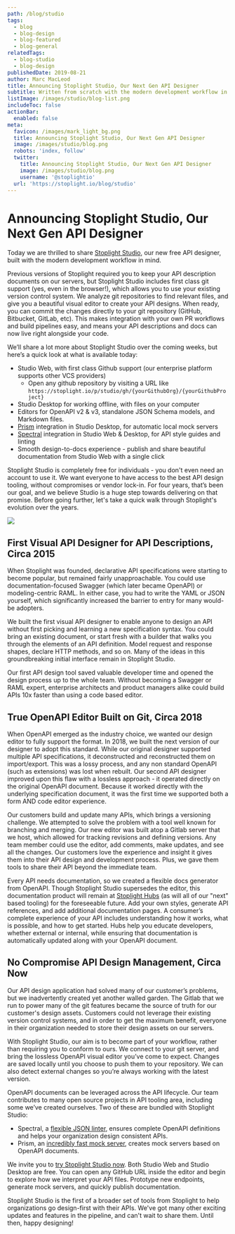 ```yaml
---
path: /blog/studio
tags:
  - blog
  - blog-design
  - blog-featured
  - blog-general
relatedTags:
  - blog-studio
  - blog-design
publishedDate: 2019-08-21
author: Marc MacLeod
title: Announcing Stoplight Studio, Our Next Gen API Designer
subtitle: Written from scratch with the modern development workflow in mind. Now with OpenAPI v3 support, and options to use your own version control system.
listImage: /images/studio/blog-list.png
includeToc: false
actionBar:
  enabled: false
meta:
  favicon: /images/mark_light_bg.png
  title: Announcing Stoplight Studio, Our Next Gen API Designer
  image: /images/studio/blog.png
  robots: 'index, follow'
  twitter:
    title: Announcing Stoplight Studio, Our Next Gen API Designer
    image: /images/studio/blog.png
    username: '@stoplightio'
  url: 'https://stoplight.io/blog/studio'
---
```


# Announcing Stoplight Studio, Our Next Gen API Designer

Today we are thrilled to share [Stoplight Studio](https://stoplight.io/studio/), our new free API designer, built with the modern development workflow in mind.

Previous versions of Stoplight required you to keep your API description documents on our servers, but Stoplight Studio includes first class git support (yes, even in the browser!), which allows you to use your existing version control system. We analyze git repositories to find relevant files, and give you a beautiful visual editor to create your API designs. When ready, you can commit the changes directly to your git repository (GitHub, Bitbucket, GitLab, etc). This makes integration with your own PR workflows and build pipelines easy, and means your API descriptions and docs can now live right alongside your code.

We’ll share a lot more about Stoplight Studio over the coming weeks, but here’s a quick look at what is available today:

- Studio Web, with first class Github support (our enterprise platform supports other VCS providers)
  - Open any github repository by visiting a URL like `https://stoplight.io/p/studio/gh/{yourGithubOrg}/{yourGithubProject}`
- Studio Desktop for working offline, with files on your computer
- Editors for OpenAPI v2 & v3, standalone JSON Schema models, and Markdown files.
- [Prism](https://stoplight.io/prism/) integration in Studio Desktop, for automatic local mock servers
- [Spectral](https://stoplight.io/spectral/) integration in Studio Web & Desktop, for API style guides and linting
- Smooth design-to-docs experience - publish and share beautiful documentation from Studio Web with a single click

Stoplight Studio is completely free for individuals - you don't even need an account to use it. We want everyone to have access to the best API design tooling, without compromises or vendor lock-in. For four years, that’s been our goal, and we believe Studio is a huge step towards delivering on that promise. Before going further, let's take a quick walk through Stoplight's evolution over the years.

![](/images/studio/blog.png)

## First Visual API Designer for API Descriptions, Circa 2015

When Stoplight was founded, declarative API specifications were starting to become popular, but remained fairly unapproachable. You could use documentation-focused Swagger (which later became OpenAPI) or modeling-centric RAML. In either case, you had to write the YAML or JSON yourself, which significantly increased the barrier to entry for many would-be adopters.

We built the first visual API designer to enable anyone to design an API without first picking and learning a new specification syntax. You could bring an existing document, or start fresh with a builder that walks you through the elements of an API definition. Model request and response shapes, declare HTTP methods, and so on. Many of the ideas in this groundbreaking initial interface remain in Stoplight Studio.

Our first API design tool saved valuable developer time and opened the design process up to the whole team. Without becoming a Swagger or RAML expert, enterprise architects and product managers alike could build APIs 10x faster than using a code based editor.

## True OpenAPI Editor Built on Git, Circa 2018

When OpenAPI emerged as the industry choice, we wanted our design editor to fully support the format. In 2018, we built the next version of our designer to adopt this standard. While our original designer supported multiple API specifications, it deconstructed and reconstructed them on import/export. This was a lossy process, and any non standard OpenAPI (such as extensions) was lost when rebuilt. Our second API designer improved upon this flaw with a lossless approach - it operated directly on the original OpenAPI document. Because it worked directly with the underlying specification document, it was the first time we supported both a form AND code editor experience.

Our customers build and update many APIs, which brings a versioning challenge. We attempted to solve the problem with a tool well known for branching and merging. Our new editor was built atop a Gitlab server that we host, which allowed for tracking revisions and defining versions. Any team member could use the editor, add comments, make updates, and see all the changes. Our customers love the experience and insight it gives them into their API design and development process. Plus, we gave them tools to share their API beyond the immediate team.

Every API needs documentation, so we created a flexible docs generator from OpenAPI. Though Stoplight Studio supersedes the editor, this documentation product will remain at [Stoplight Hubs](/hubs) (as will all of our "next" based tooling) for the foreseeable future. Add your own styles, generate API references, and add additional documentation pages. A consumer’s complete experience of your API includes understanding how it works, what is possible, and how to get started. Hubs help you educate developers, whether external or internal, while ensuring that documentation is automatically updated along with your OpenAPI document.

## No Compromise API Design Management, Circa Now

Our API design application had solved many of our customer’s problems, but we inadvertently created yet another walled garden. The Gitlab that we run to power many of the git features became the source of truth for our customer's design assets. Customers could not leverage their existing version control systems, and in order to get the maximum benefit, everyone in their organization needed to store their design assets on our servers.

With Stoplight Studio, our aim is to become part of your workflow, rather than requiring you to conform to ours. We connect to your git server, and bring the lossless OpenAPI visual editor you’ve come to expect. Changes are saved locally until you choose to push them to your repository. We can also detect external changes so you’re always working with the latest version.

OpenAPI documents can be leveraged across the API lifecycle. Our team contributes to many open source projects in API tooling area, including some we’ve created ourselves. Two of these are bundled with Stoplight Studio:

- Spectral, a [flexible JSON linter](https://stoplight.io/blog/spectral-v4/), ensures complete OpenAPI definitions and helps your organization design consistent APIs.
- Prism, an [incredibly fast mock server](https://stoplight.io/blog/prism-v3/), creates mock servers based on OpenAPI documents.

We invite you to [try Stoplight Studio now](https://stoplight.io/studio/). Both Studio Web and Studio Desktop are free. You can open any GitHub URL inside the editor and begin to explore how we interpret your API files. Prototype new endpoints, generate mock servers, and quickly publish documentation.

Stoplight Studio is the first of a broader set of tools from Stoplight to help organizations go design-first with their APIs. We've got many other exciting updates and features in the pipeline, and can't wait to share them. Until then, happy designing!
